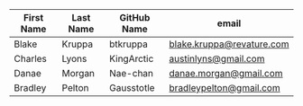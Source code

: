 | First Name    | Last Name     | GitHub Name  | email |
| ------------- | ------------- | -----        | ----  |
| Blake         | Kruppa        | btkruppa     | blake.kruppa@revature.com |
| Charles       | Lyons         | KingArctic   | austinlyns@gmail.com || Joseph        | Sperduto        | sperj001     | josephsperduto@gmail.com |
| Danae         | Morgan        | Nae-chan     | danae.morgan@gmail.com    |
| Bradley         | Pelton        | Gausstotle     | bradleypelton@gmail.com   |
